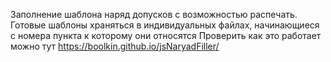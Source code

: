 Заполнение шаблона наряд допусков с возможностью распечать. Готовые шаблоны храняться в индивидуальных файлах, начинающиеся с номера пункта к которому они относятся
Проверить как это работает можно тут https://boolkin.github.io/jsNaryadFiller/